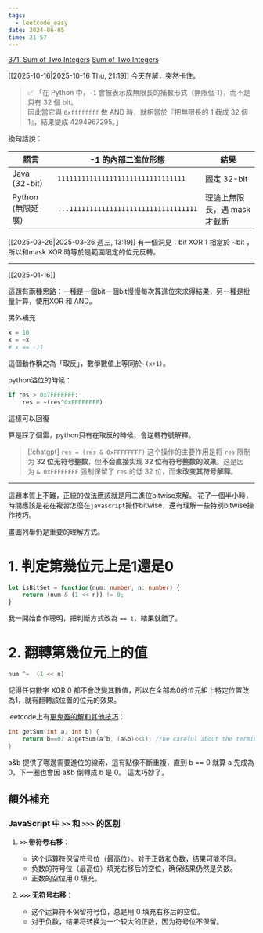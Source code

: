 ```yaml
---
tags:
  - leetcode_easy
date: 2024-06-05
time: 21:57
---
```

[371. Sum of Two Integers](https://leetcode.com/problems/sum-of-two-integers/)
[Sum of Two Integers](https://neetcode.io/problems/sum-of-two-integers)

[[2025-10-16|2025-10-16 Thu, 21:19]]
今天在解，突然卡住。

> ✅ 「在 Python 中，`-1` 會被表示成無限長的補數形式（無限個 1），而不是只有 32 個 bit。  
> 因此當它與 `0xffffffff` 做 AND 時，就相當於『把無限長的 1 截成 32 個 1』，結果變成 4294967295。」

換句話說：

| 語言                | -1 的內部二進位形態                           | 結果                |
| ----------------- | ------------------------------------- | ----------------- |
| Java (32-bit)     | `11111111111111111111111111111111`    | 固定 32-bit         |
| Python (無限延展)<br> | `...11111111111111111111111111111111` | 理論上無限長，遇 mask 才截斷 |


[[2025-03-26|2025-03-26 週三, 13:19]]
有一個洞見：bit XOR 1 相當於 ~bit ，所以和mask XOR 時等於是範圍限定的位元反轉。 

---

[[2025-01-16]]

這題有兩種思路：一種是一個bit一個bit慢慢每次算進位來求得結果，另一種是批量計算，使用XOR 和 AND。

另外補充

```python
x = 10
x = ~x
# x == -11
```
這個動作稱之為「取反」，數學數值上等同於`-(x+1)`。


python溢位的時候：
```python
if res > 0x7FFFFFFF:
	res = ~(res^0xFFFFFFFF)
```
這樣可以回復

算是踩了個雷，python只有在取反的時候，會逆轉符號解釋。

> [!chatgpt]
> `res = (res & 0xFFFFFFFF)` 这个操作的主要作用是将 `res` 限制为 **32 位无符号整数**，但**不会直接实现 32 位有符号整数的效果**。这是因为 `& 0xFFFFFFFF` 强制保留了 `res` 的低 32 位，而**未改变其符号解释**。

------

這題本質上不難，正統的做法應該就是用二進位bitwise來解。
花了一個半小時，時間應該是花在複習怎麼在`javascript`操作bitwise，還有理解一些特別bitwise操作技巧。

畫圖列舉仍是重要的理解方式。

# 1. 判定第幾位元上是1還是0
```ts
let isBitSet = function(num: number, n: number) {
    return (num & (1 << n)) != 0;
}

```
我一開始自作聰明，把判斷方式改為 `== 1`，結果就錯了。


# 2. 翻轉第幾位元上的值
```ts
num ^=  (1 << n)
```
記得任何數字 XOR 0 都不會改變其數值，所以在全部為0的位元組上特定位置改為1，就有翻轉該位置的位元的效果。


leetcode上有[更鬼畜的解和其他技巧](https://leetcode.com/problems/sum-of-two-integers/solutions/84278/a-summary-how-to-use-bit-manipulation-to-solve-problems-easily-and-efficiently/)：
```cpp
int getSum(int a, int b) {
    return b==0? a:getSum(a^b, (a&b)<<1); //be careful about the terminating condition;
}
```
a&b 提供了哪邊需要進位的線索，這有點像不斷重複，直到 b == 0
就算 a 先成為 0，下一圈也會因 a&b 倒轉成 b 是 0。
這太巧妙了。


## 額外補充
### JavaScript 中 `>>` 和 `>>>` 的区别

1. **`>>` 带符号右移**：
    - 这个运算符保留符号位（最高位）。对于正数和负数，结果可能不同。
    - 负数的符号位（最高位）填充右移后的空位，确保结果仍然是负数。
    - 正数的空位用 0 填充。
2. **`>>>` 无符号右移**：

    - 这个运算符不保留符号位，总是用 0 填充右移后的空位。
    - 对于负数，结果将转换为一个较大的正数，因为符号位不保留。